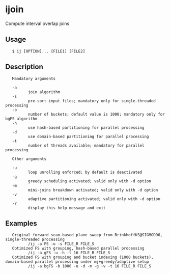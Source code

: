 # ijoin
Compute interval overlap joins

## Usage
       $ ij [OPTION]... [FILE1] [FILE2]

## Description
       Mandatory arguments

       -a
              join algorithm
       -s
              pre-sort input files; mandatory only for single-threaded processing
       -b
              number of buckets; default value is 1000; mandatory only for bgFS algorithm
       -h
              use hash-based partitioning for parallel processing
       -d
              use domain-based partitioning for parallel processing
       -t
              number of threads available; mandatory for parallel processing

       Other arguments

       -u
              loop unrolling enforced; by default is deactivated
       -g
              greedy scheduling activated; valid only with -d option
       -m
              mini-joins breakdown activated; valid only with -d option
       -v
              adaptive partitioning activated; valid only with -d option
       -?
              display this help message and exit

## Examples
       Original forward scan-based plane sweep from BrinkhoffKS@SIGMOD96, single-threaded processing
              /ij -a FS -u -s FILE_R FILE_S
       Optimized FS with grouping, hash-based parallel processing
              /ij -a gFS -u -h -t 16 FILE_R FILE_S
       Optimized FS with grouping and bucket indexing (1000 buckets), domain-based parallel processing under mj+greedy/adaptive setup
              /ij -a bgFS -b 1000 -u -d -m -g -v -t 16 FILE_R FILE_S
